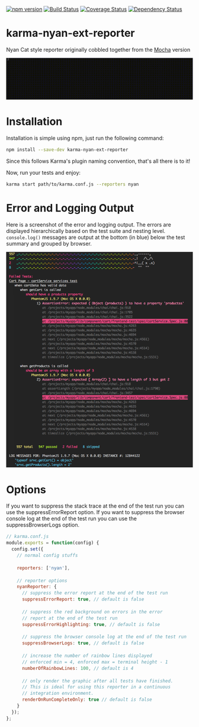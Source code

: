 [![npm version](https://badge.fury.io/js/karma-nyan-ext-reporter.svg)](http://badge.fury.io/js/karma-nyan-ext-reporter)
[![Build Status](https://travis-ci.org/prantlf/karma-nyan-ext-reporter.svg)](https://travis-ci.org/prantlf/karma-nyan-reporter)
[![Coverage Status](https://coveralls.io/repos/prantlf/karma-nyan-reporter/badge.svg?branch=master)](https://coveralls.io/r/prantlf/karma-nyan-reporter?branch=master)
[![Dependency Status](https://david-dm.org/prantlf/karma-nyan-reporter.svg)](https://david-dm.org/prantlf/karma-nyan-reporter)

karma-nyan-ext-reporter
=======================

Nyan Cat style reporter originally cobbled together from the [Mocha](http://visionmedia.github.io/mocha/) version

![Karma Nyan Cat Reporter for Karma](https://raw.githubusercontent.com/dgarlitt/image-repo/master/karma-nyan-reporter/v0.2.2/karma-nyan-reporter.gif "Karma Nyan Cat Reporter for Karma")

Installation
========

Installation is simple using npm, just run the following command:

```sh
npm install --save-dev karma-nyan-ext-reporter
```

Since this follows Karma's plugin naming convention, that's all there is to it!

Now, run your tests and enjoy:

```sh
karma start path/to/karma.conf.js --reporters nyan
```

Error and Logging Output
=========

Here is a screenshot of the error and logging output. The errors are displayed hierarchically based on the test suite and nesting level. ```console.log()``` messages are output at the bottom (in blue) below the test summary and grouped by browser.

![Karma Nyan Cat Reporter Error Output](https://raw.githubusercontent.com/dgarlitt/image-repo/master/karma-nyan-reporter/v0.2.2/karma-nyan-reporter-error-output.png "Karma Nyan Cat Reporter Error Output")

Options
=========

If you want to suppress the stack trace at the end of the test run you can use the suppressErrorReport option. If you want to suppress the browser console log at the end of the test run you can use the suppressBrowserLogs option.

```js
// karma.conf.js
module.exports = function(config) {
  config.set({
    // normal config stuffs

    reporters: ['nyan'],

    // reporter options
    nyanReporter: {
      // suppress the error report at the end of the test run
      suppressErrorReport: true, // default is false

      // suppress the red background on errors in the error
      // report at the end of the test run
      suppressErrorHighlighting: true, // default is false

      // suppress the browser console log at the end of the test run
      suppressBrowserLogs: true, // default is false

      // increase the number of rainbow lines displayed
      // enforced min = 4, enforced max = terminal height - 1
      numberOfRainbowLines: 100, // default is 4

      // only render the graphic after all tests have finished.
      // This is ideal for using this reporter in a continuous
      // integration environment.
      renderOnRunCompleteOnly: true // default is false
    }
  });
};
```
